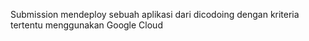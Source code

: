 Submission mendeploy sebuah aplikasi dari dicodoing dengan kriteria tertentu menggunakan Google Cloud
